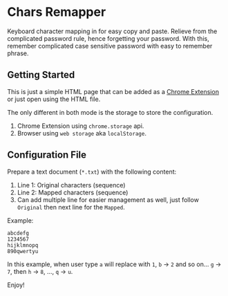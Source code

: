 # Chars Remapper

Keyboard character mapping in for easy copy and paste. Relieve from the complicated password rule, hence forgetting your password. With this, remember complicated case sensitive password with easy to remember phrase.

## Getting Started

This is just a simple HTML page that can be added as a [Chrome Extension](https://developer.chrome.com/docs/extensions/mv3/getstarted/) or just open using the HTML file.

The only different in both mode is the storage to store the configuration.
1. Chrome Extension using `chrome.storage` api.
1. Browser using `web storage` aka `localStorage`.

## Configuration File

Prepare a text document (`*.txt`) with the following content:
1. Line 1: Original characters (sequence)
1. Line 2: Mapped characters (sequence)
1. Can add multiple line for easier management as well, just follow `Original` then next line for the `Mapped`.

Example:
```
abcdefg
1234567
hijklmnopq
890qwertyu
```

In this example, when user type `a` will replace with `1`, `b` -> `2` and so on... `g` -> `7`, then `h` -> `8`, ..., `q` -> `u`.

Enjoy!
